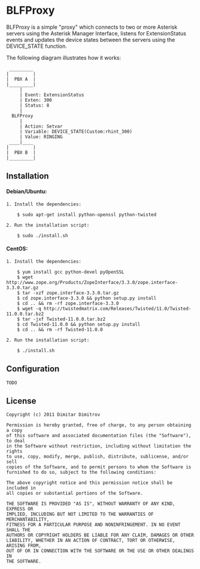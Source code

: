 # BLFProxy

BLFProxy is a simple "proxy" which connects to two or more 
Asterisk servers using the Asterisk Manager Interface, listens 
for ExtensionStatus events and updates the device states 
between the servers using the DEVICE_STATE function.

The following diagram illustrates how it works:

     _________
    |         |
    |  PBX A  |
    |_________|
         |
         | Event: ExtensionStatus
         | Exten: 300
         | Status: 8
         |
      BLFProxy
         |
         | Action: Setvar
         | Variable: DEVICE_STATE(Custom:rhint_300)
         | Value: RINGING
     ____|____
    |         |
    |  PBX B  |
    |_________|

## Installation
    
#### Debian/Ubuntu:

    1. Install the dependencies:

        $ sudo apt-get install python-openssl python-twisted

    2. Run the installation script:

        $ sudo ./install.sh

#### CentOS:

    1. Install the dependencies:

        $ yum install gcc python-devel pyOpenSSL
        $ wget http://www.zope.org/Products/ZopeInterface/3.3.0/zope.interface-3.3.0.tar.gz
        $ tar -xzf zope.interface-3.3.0.tar.gz
        $ cd zope.interface-3.3.0 && python setup.py install
        $ cd .. && rm -rf zope.interface-3.3.0
        $ wget -q http://twistedmatrix.com/Releases/Twisted/11.0/Twisted-11.0.0.tar.bz2
        $ tar -jxf Twisted-11.0.0.tar.bz2
        $ cd Twisted-11.0.0 && python setup.py install
        $ cd .. && rm -rf Twisted-11.0.0

    2. Run the installation script:

        $ ./install.sh

## Configuration

    TODO

## License

    Copyright (c) 2011 Dimitar Dimitrov

    Permission is hereby granted, free of charge, to any person obtaining a copy
    of this software and associated documentation files (the "Software"), to deal
    in the Software without restriction, including without limitation the rights
    to use, copy, modify, merge, publish, distribute, sublicense, and/or sell
    copies of the Software, and to permit persons to whom the Software is
    furnished to do so, subject to the following conditions:

    The above copyright notice and this permission notice shall be included in
    all copies or substantial portions of the Software.

    THE SOFTWARE IS PROVIDED "AS IS", WITHOUT WARRANTY OF ANY KIND, EXPRESS OR
    IMPLIED, INCLUDING BUT NOT LIMITED TO THE WARRANTIES OF MERCHANTABILITY,
    FITNESS FOR A PARTICULAR PURPOSE AND NONINFRINGEMENT. IN NO EVENT SHALL THE
    AUTHORS OR COPYRIGHT HOLDERS BE LIABLE FOR ANY CLAIM, DAMAGES OR OTHER
    LIABILITY, WHETHER IN AN ACTION OF CONTRACT, TORT OR OTHERWISE, ARISING FROM,
    OUT OF OR IN CONNECTION WITH THE SOFTWARE OR THE USE OR OTHER DEALINGS IN
    THE SOFTWARE.

